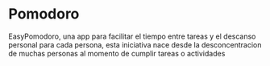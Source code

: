 # Pomodoro

EasyPomodoro, una app para facilitar el tiempo entre tareas y el descanso personal para cada persona, esta iniciativa nace desde la desconcentracion de muchas personas al momento de cumplir tareas o actividades 
